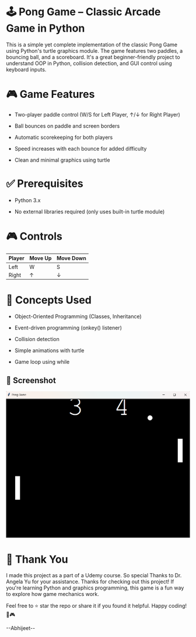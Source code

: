 # 🕹️ Pong Game – Classic Arcade Game in Python
This is a simple yet complete implementation of the classic Pong Game using Python's turtle graphics module. The game features two paddles, a bouncing ball, and a scoreboard. It's a great beginner-friendly project to understand OOP in Python, collision detection, and GUI control using keyboard inputs.

# 🎮 Game Features
- Two-player paddle control (W/S for Left Player, ↑/↓ for Right Player)

- Ball bounces on paddle and screen borders

- Automatic scorekeeping for both players

- Speed increases with each bounce for added difficulty

- Clean and minimal graphics using turtle

# ✅ Prerequisites
- Python 3.x

- No external libraries required (only uses built-in turtle module)

# 🎮 Controls
| Player        | Move Up       | Move Down     |
| ------------- | ------------- | ------------- |
| Left          | W             | S             |
| Right         | ↑             | ↓             |

# 🧠 Concepts Used
- Object-Oriented Programming (Classes, Inheritance)

- Event-driven programming (onkey() listener)

- Collision detection

- Simple animations with turtle

- Game loop using while

## 📸 Screenshot

![Pong Game Screenshot](demo.png)

# 🙏 Thank You
I made this project as a part of a Udemy course. So special Thanks to Dr. Angela Yu for your assistance.
Thanks for checking out this project!
If you're learning Python and graphics programming, this game is a fun way to explore how game mechanics work.

Feel free to ⭐️ star the repo or share it if you found it helpful. Happy coding! 🐍🎮

--Abhijeet--
